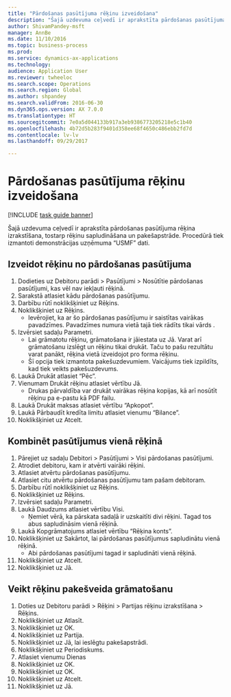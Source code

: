 ```yaml
--- 
title: "Pārdošanas pasūtījuma rēķinu izveidošana"
description: "Šajā uzdevuma ceļvedī ir aprakstīta pārdošanas pasūtījuma rēķina izrakstīšana, tostarp rēķinu sapludināšana un pakešapstrāde."
author: ShivamPandey-msft
manager: AnnBe
ms.date: 11/10/2016
ms.topic: business-process
ms.prod: 
ms.service: dynamics-ax-applications
ms.technology: 
audience: Application User
ms.reviewer: twheeloc
ms.search.scope: Operations
ms.search.region: Global
ms.author: shpandey
ms.search.validFrom: 2016-06-30
ms.dyn365.ops.version: AX 7.0.0
ms.translationtype: HT
ms.sourcegitcommit: 7e0a5d044133b917a3eb9386773205218e5c1b40
ms.openlocfilehash: 4b72d5b283f9401d358ee68f4650c486ebb2fd7d
ms.contentlocale: lv-lv
ms.lasthandoff: 09/29/2017

---
```

# <a name="create-sales-order-invoices"></a>Pārdošanas pasūtījuma rēķinu izveidošana

[!INCLUDE [task guide banner](../../includes/task-guide-banner.md)]

Šajā uzdevuma ceļvedī ir aprakstīta pārdošanas pasūtījuma rēķina izrakstīšana, tostarp rēķinu sapludināšana un pakešapstrāde. Procedūrā tiek izmantoti demonstrācijas uzņēmuma “USMF” dati.


## <a name="create-an-invoice-from-a-sales-order"></a>Izveidot rēķinu no pārdošanas pasūtījuma
1. Dodieties uz Debitoru parādi > Pasūtījumi > Nosūtītie pārdošanas pasūtījumi, kas vēl nav iekļauti rēķinā.
2. Sarakstā atlasiet kādu pārdošanas pasūtījumu. 
3. Darbību rūtī noklikšķiniet uz Rēķins.
4. Noklikšķiniet uz Rēķins.
    * Ievērojiet, ka ar šo pārdošanas pasūtījumu ir saistītas vairākas pavadzīmes. Pavadzīmes numura vietā tajā tiek rādīts tikai vārds <multiple>.  
5. Izvērsiet sadaļu Parametri.
    * Lai grāmatotu rēķinu, grāmatošana ir jāiestata uz Jā. Varat arī grāmatošanu izslēgt un rēķinu tikai drukāt. Taču to pašu rezultātu varat panākt, rēķina vietā izveidojot pro forma rēķinu.  
    * Šī opcija tiek izmantota pakešuzdevumiem. Vaicājums tiek izpildīts, kad tiek veikts pakešuzdevums.    
6. Laukā Drukāt atlasiet “Pēc”.
7. Vienumam Drukāt rēķinu atlasiet vērtību Jā.
    * Drukas pārvaldība var drukāt vairākas rēķina kopijas, kā arī nosūtīt rēķinu pa e-pastu kā PDF failu.  
8. Laukā Drukāt maksas atlasiet vērtību “Apkopot”.
9. Laukā Pārbaudīt kredīta limitu atlasiet vienumu “Bilance”.
10. Noklikšķiniet uz Atcelt.

## <a name="combine-orders-into-a-single-invoice"></a>Kombinēt pasūtījumus vienā rēķinā
1. Pārejiet uz sadaļu Debitori > Pasūtījumi > Visi pārdošanas pasūtījumi.
2. Atrodiet debitoru, kam ir atvērti vairāki rēķini.
3. Atlasiet atvērtu pārdošanas pasūtījumu.
4. Atlasiet citu atvērtu pārdošanas pasūtījumu tam pašam debitoram.
5. Darbību rūtī noklikšķiniet uz Rēķins.
6. Noklikšķiniet uz Rēķins.
7. Izvērsiet sadaļu Parametri.
8. Laukā Daudzums atlasiet vērtību Visi.
    * Ņemiet vērā, ka pārskata sadaļā ir uzskaitīti divi rēķini. Tagad tos abus sapludināsim vienā rēķinā.  
9. Laukā Kopgrāmatojums atlasiet vērtību “Rēķina konts”.
10. Noklikšķiniet uz Sakārtot, lai pārdošanas pasūtījumus sapludinātu vienā rēķinā.
    * Abi pārdošanas pasūtījumi tagad ir sapludināti vienā rēķinā.   
11. Noklikšķiniet uz Atcelt.
12. Noklikšķiniet uz Jā.

## <a name="post-invoices-in-a-batch"></a>Veikt rēķinu pakešveida grāmatošanu
1. Doties uz Debitoru parādi > Rēķini > Partijas rēķinu izrakstīšana > Rēķins.
2. Noklikšķiniet uz Atlasīt.
3. Noklikšķiniet uz OK.
4. Noklikšķiniet uz Partija.
5. Noklikšķiniet uz Jā, lai ieslēgtu pakešapstrādi.
6. Noklikšķiniet uz Periodiskums.
7. Atlasiet vienumu Dienas
8. Noklikšķiniet uz OK.
9. Noklikšķiniet uz OK.
10. Noklikšķiniet uz Atcelt.
11. Noklikšķiniet uz Jā.



